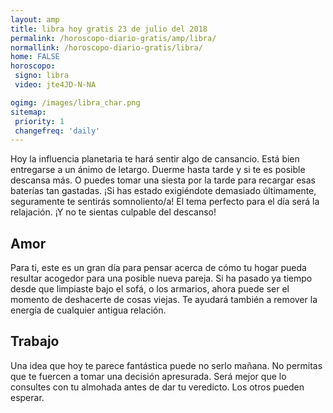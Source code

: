 ```yaml
---
layout: amp
title: libra hoy gratis 23 de julio del 2018 
permalink: /horoscopo-diario-gratis/amp/libra/
normallink: /horoscopo-diario-gratis/libra/
home: FALSE
horoscopo:
 signo: libra
 video: jte4JD-N-NA

ogimg: /images/libra_char.png
sitemap:
 priority: 1
 changefreq: 'daily'
---
```



Hoy la influencia planetaria te hará sentir algo de cansancio. Está bien entregarse a un ánimo de letargo. Duerme hasta tarde y si te es posible descansa más. O puedes tomar una siesta por la tarde para recargar esas baterías tan gastadas. ¡Si has estado exigiéndote demasiado últimamente, seguramente te sentirás somnoliento/a! El tema perfecto para el día será la relajación. ¡Y no te sientas culpable del descanso!

## Amor

Para ti, este es un gran día para pensar acerca de cómo tu hogar pueda resultar acogedor para una posible nueva pareja. Si ha pasado ya tiempo desde que limpiaste bajo el sofá, o los armarios, ahora puede ser el momento de deshacerte de cosas viejas. Te ayudará también a remover la energía de cualquier antigua relación.

## Trabajo

Una idea que hoy te parece fantástica puede no serlo mañana. No permitas que te fuercen a tomar una decisión apresurada. Será mejor que lo consultes con tu almohada antes de dar tu veredicto. Los otros pueden esperar.